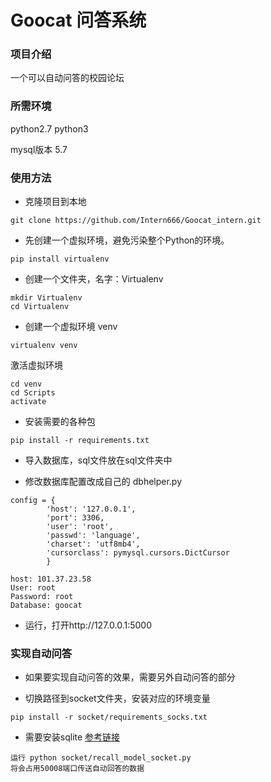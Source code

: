 # Goocat 问答系统
### 项目介绍
一个可以自动问答的校园论坛

### 所需环境
python2.7  python3

mysql版本 5.7

### 使用方法
- 克隆项目到本地

```
git clone https://github.com/Intern666/Goocat_intern.git
```

- 先创建一个虚拟环境，避免污染整个Python的环境。

```
pip install virtualenv
```

- 创建一个文件夹，名字：Virtualenv

```
mkdir Virtualenv
cd Virtualenv
```

- 创建一个虚拟环境 venv

```
virtualenv venv
```

激活虚拟环境

```
cd venv
cd Scripts
activate
```

- 安装需要的各种包

```
pip install -r requirements.txt
```

- 导入数据库，sql文件放在sql文件夹中

- 修改数据库配置改成自己的 dbhelper.py
```
config = {
        'host': '127.0.0.1',
        'port': 3306,
        'user': 'root',
        'passwd': 'language',
        'charset': 'utf8mb4',
        'cursorclass': pymysql.cursors.DictCursor
        }
```
``````
host: 101.37.23.58
User: root
Password: root
Database: goocat
``````
- 运行，打开http://127.0.0.1:5000

### 实现自动问答

- 如果要实现自动问答的效果，需要另外自动问答的部分 

- 切换路径到socket文件夹，安装对应的环境变量

```
pip install -r socket/requirements_socks.txt
```
- 需要安装sqlite [参考链接](https://www.runoob.com/sqlite/sqlite-installation.html)

```
运行 python socket/recall_model_socket.py 
将会占用50008端口传送自动回答的数据
```

